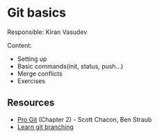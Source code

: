 # Git basics

Responsible: Kiran Vasudev

Content:
* Setting up
* Basic commands(init, status, push...)
* Merge conflicts
* Exercises

## Resources
* [Pro Git](https://git-scm.com/book/en/v2) (Chapter 2) - Scott Chacon, Ben Straub
* [Learn git branching](https://learngitbranching.js.org/)
